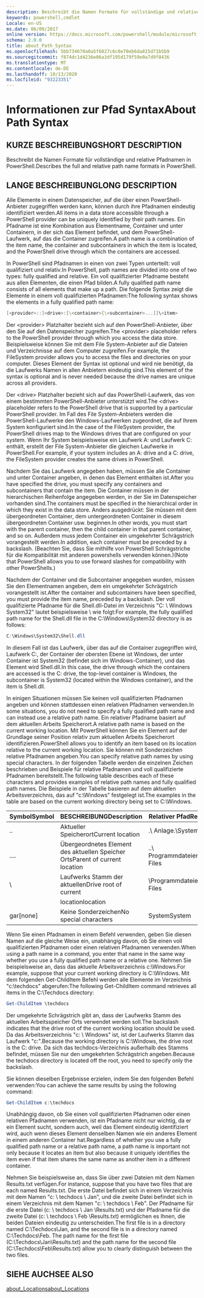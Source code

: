 ```yaml
---
description: Beschreibt die Namen Formate für vollständige und relative Pfadnamen in PowerShell.
keywords: powershell,cmdlet
Locale: en-US
ms.date: 06/09/2017
online version: https://docs.microsoft.com/powershell/module/microsoft.powershell.core/about/about_path_syntax?view=powershell-5.1&WT.mc_id=ps-gethelp
schema: 2.0.0
title: about_Path_Syntax
ms.openlocfilehash: 5bb734670a0a5f6027c6c0e70eb6da815d71b5b9
ms.sourcegitcommit: f874dc1d4236e06a3df195d179f59e0a7d9f8436
ms.translationtype: MT
ms.contentlocale: de-DE
ms.lasthandoff: 10/13/2020
ms.locfileid: "93223351"
---
```

# <a name="about-path-syntax"></a><span data-ttu-id="d8c30-104">Informationen zur Pfad Syntax</span><span class="sxs-lookup"><span data-stu-id="d8c30-104">About Path Syntax</span></span>

## <a name="short-description"></a><span data-ttu-id="d8c30-105">KURZE BESCHREIBUNG</span><span class="sxs-lookup"><span data-stu-id="d8c30-105">SHORT DESCRIPTION</span></span>

<span data-ttu-id="d8c30-106">Beschreibt die Namen Formate für vollständige und relative Pfadnamen in PowerShell.</span><span class="sxs-lookup"><span data-stu-id="d8c30-106">Describes the full and relative path name formats in  PowerShell.</span></span>

## <a name="long-description"></a><span data-ttu-id="d8c30-107">LANGE BESCHREIBUNG</span><span class="sxs-lookup"><span data-stu-id="d8c30-107">LONG DESCRIPTION</span></span>

<span data-ttu-id="d8c30-108">Alle Elemente in einem Datenspeicher, auf die über einen PowerShell-Anbieter zugegriffen werden kann, können durch ihre Pfadnamen eindeutig identifiziert werden.</span><span class="sxs-lookup"><span data-stu-id="d8c30-108">All items in a data store accessible through a PowerShell provider can be uniquely identified by their path names.</span></span> <span data-ttu-id="d8c30-109">Ein Pfadname ist eine Kombination aus Elementname, Container und unter Containern, in der sich das Element befindet, und dem PowerShell-Laufwerk, auf das die Container zugreifen.</span><span class="sxs-lookup"><span data-stu-id="d8c30-109">A path name is a combination of the item name, the container and subcontainers in which the item is located, and the PowerShell drive through which the containers are accessed.</span></span>

<span data-ttu-id="d8c30-110">In PowerShell sind Pfadnamen in einen von zwei Typen unterteilt: voll qualifiziert und relativ.</span><span class="sxs-lookup"><span data-stu-id="d8c30-110">In PowerShell, path names are divided into one of two types: fully qualified and relative.</span></span> <span data-ttu-id="d8c30-111">Ein voll qualifizierter Pfadname besteht aus allen Elementen, die einen Pfad bilden.</span><span class="sxs-lookup"><span data-stu-id="d8c30-111">A fully qualified path name consists of all elements that make up a path.</span></span> <span data-ttu-id="d8c30-112">Die folgende Syntax zeigt die Elemente in einem voll qualifizierten Pfadnamen:</span><span class="sxs-lookup"><span data-stu-id="d8c30-112">The following syntax shows the elements in a fully qualified path name:</span></span>

```powershell
[<provider>::]<drive>:[\<container>[\<subcontainer>...]]\<item>
```

<span data-ttu-id="d8c30-113">Der \<provider\> Platzhalter bezieht sich auf den PowerShell-Anbieter, über den Sie auf den Datenspeicher zugreifen.</span><span class="sxs-lookup"><span data-stu-id="d8c30-113">The \<provider\> placeholder refers to the PowerShell provider through which you access the data store.</span></span> <span data-ttu-id="d8c30-114">Beispielsweise können Sie mit dem File System-Anbieter auf die Dateien und Verzeichnisse auf dem Computer zugreifen.</span><span class="sxs-lookup"><span data-stu-id="d8c30-114">For example, the FileSystem provider allows you to access the files and directories on your computer.</span></span> <span data-ttu-id="d8c30-115">Dieses Element der Syntax ist optional und wird nie benötigt, da die Laufwerks Namen in allen Anbietern eindeutig sind.</span><span class="sxs-lookup"><span data-stu-id="d8c30-115">This element of the syntax is optional and is never needed because the drive names are unique across all providers.</span></span>

<span data-ttu-id="d8c30-116">Der \<drive\> Platzhalter bezieht sich auf das PowerShell-Laufwerk, das von einem bestimmten PowerShell-Anbieter unterstützt wird.</span><span class="sxs-lookup"><span data-stu-id="d8c30-116">The \<drive\> placeholder refers to the PowerShell drive that is supported by a particular PowerShell provider.</span></span> <span data-ttu-id="d8c30-117">Im Fall des File System-Anbieters werden die PowerShell-Laufwerke den Windows-Laufwerken zugeordnet, die auf Ihrem System konfiguriert sind.</span><span class="sxs-lookup"><span data-stu-id="d8c30-117">In the case of the FileSystem provider, the PowerShell drives map to the Windows drives that are configured on your system.</span></span> <span data-ttu-id="d8c30-118">Wenn Ihr System beispielsweise ein Laufwerk A: und Laufwerk C: enthält, erstellt der File System-Anbieter die gleichen Laufwerke in PowerShell.</span><span class="sxs-lookup"><span data-stu-id="d8c30-118">For example, if your system includes an A: drive and a C: drive, the FileSystem provider creates the same drives in PowerShell.</span></span>

<span data-ttu-id="d8c30-119">Nachdem Sie das Laufwerk angegeben haben, müssen Sie alle Container und unter Container angeben, in denen das Element enthalten ist.</span><span class="sxs-lookup"><span data-stu-id="d8c30-119">After you have specified the drive, you must specify any containers and subcontainers that contain the item.</span></span> <span data-ttu-id="d8c30-120">Die Container müssen in der hierarchischen Reihenfolge angegeben werden, in der Sie im Datenspeicher vorhanden sind.</span><span class="sxs-lookup"><span data-stu-id="d8c30-120">The containers must be specified in the hierarchical order in which they exist in the data store.</span></span> <span data-ttu-id="d8c30-121">Anders ausgedrückt: Sie müssen mit dem übergeordneten Container, dem untergeordneten Container in diesem übergeordneten Container usw. beginnen.</span><span class="sxs-lookup"><span data-stu-id="d8c30-121">In other words, you must start with the parent container, then the child container in that parent container, and so on.</span></span> <span data-ttu-id="d8c30-122">Außerdem muss jedem Container ein umgekehrter Schrägstrich vorangestellt werden.</span><span class="sxs-lookup"><span data-stu-id="d8c30-122">In addition, each container must be preceded by a backslash.</span></span> <span data-ttu-id="d8c30-123">(Beachten Sie, dass Sie mithilfe von PowerShell Schrägstriche für die Kompatibilität mit anderen powershells verwenden können.)</span><span class="sxs-lookup"><span data-stu-id="d8c30-123">(Note that PowerShell allows you to use forward slashes for compatibility with other PowerShells.)</span></span>

<span data-ttu-id="d8c30-124">Nachdem der Container und die Subcontainer angegeben wurden, müssen Sie den Elementnamen angeben, dem ein umgekehrter Schrägstrich vorangestellt ist.</span><span class="sxs-lookup"><span data-stu-id="d8c30-124">After the container and subcontainers have been specified, you must provide the item name, preceded by a backslash.</span></span> <span data-ttu-id="d8c30-125">Der voll qualifizierte Pfadname für die Shell.dll-Datei im Verzeichnis "C: \\ Windows System32" lautet beispielsweise \\ wie folgt:</span><span class="sxs-lookup"><span data-stu-id="d8c30-125">For example, the fully qualified path name for the Shell.dll file in the C:\\Windows\\System32 directory is as follows:</span></span>

```powershell
C:\Windows\System32\Shell.dll
```

<span data-ttu-id="d8c30-126">In diesem Fall ist das Laufwerk, über das auf die Container zugegriffen wird, Laufwerk C:, der Container der obersten Ebene ist Windows, der unter Container ist System32 (befindet sich im Windows-Container), und das Element wird Shell.dll.</span><span class="sxs-lookup"><span data-stu-id="d8c30-126">In this case, the drive through which the containers are accessed is the C: drive, the top-level container is Windows, the subcontainer is System32 (located within the Windows container), and the item is Shell.dll.</span></span>

<span data-ttu-id="d8c30-127">In einigen Situationen müssen Sie keinen voll qualifizierten Pfadnamen angeben und können stattdessen einen relativen Pfadnamen verwenden.</span><span class="sxs-lookup"><span data-stu-id="d8c30-127">In some situations, you do not need to specify a fully qualified path name and can instead use a relative path name.</span></span> <span data-ttu-id="d8c30-128">Ein relativer Pfadname basiert auf dem aktuellen Arbeits Speicherort.</span><span class="sxs-lookup"><span data-stu-id="d8c30-128">A relative path name is based on the current working location.</span></span> <span data-ttu-id="d8c30-129">Mit PowerShell können Sie ein Element auf der Grundlage seiner Position relativ zum aktuellen Arbeits Speicherort identifizieren.</span><span class="sxs-lookup"><span data-stu-id="d8c30-129">PowerShell allows you to identify an item based on its location relative to the current working location.</span></span> <span data-ttu-id="d8c30-130">Sie können mit Sonderzeichen relative Pfadnamen angeben.</span><span class="sxs-lookup"><span data-stu-id="d8c30-130">You can specify relative path names by using special characters.</span></span> <span data-ttu-id="d8c30-131">In der folgenden Tabelle werden die einzelnen Zeichen beschrieben und Beispiele für relative Pfadnamen und voll qualifizierte Pfadnamen bereitstellt.</span><span class="sxs-lookup"><span data-stu-id="d8c30-131">The following table describes each of these characters and provides examples of relative path names and fully qualified path names.</span></span> <span data-ttu-id="d8c30-132">Die Beispiele in der Tabelle basieren auf dem aktuellen Arbeitsverzeichnis, das auf "c:\Windows" festgelegt ist.</span><span class="sxs-lookup"><span data-stu-id="d8c30-132">The examples in the table are based on the current working directory being set to C:\Windows.</span></span>

|<span data-ttu-id="d8c30-133">Symbol</span><span class="sxs-lookup"><span data-stu-id="d8c30-133">Symbol</span></span>|<span data-ttu-id="d8c30-134">BESCHREIBUNG</span><span class="sxs-lookup"><span data-stu-id="d8c30-134">Description</span></span>               |<span data-ttu-id="d8c30-135">Relativer Pfad</span><span class="sxs-lookup"><span data-stu-id="d8c30-135">Relative path</span></span>    |<span data-ttu-id="d8c30-136">Vollständiger Pfad</span><span class="sxs-lookup"><span data-stu-id="d8c30-136">Full path</span></span>          |
|------|--------------------------|-----------------|-------------------|
|<span data-ttu-id="d8c30-137">.</span><span class="sxs-lookup"><span data-stu-id="d8c30-137">.</span></span>     |<span data-ttu-id="d8c30-138">Aktueller Speicherort</span><span class="sxs-lookup"><span data-stu-id="d8c30-138">Current location</span></span>          |<span data-ttu-id="d8c30-139">.\\ Anlage</span><span class="sxs-lookup"><span data-stu-id="d8c30-139">.\\System</span></span>        |<span data-ttu-id="d8c30-140">c: \\ Windows- \\ System</span><span class="sxs-lookup"><span data-stu-id="d8c30-140">c:\\Windows\\System</span></span>|
|<span data-ttu-id="d8c30-141">..</span><span class="sxs-lookup"><span data-stu-id="d8c30-141">..</span></span>    |<span data-ttu-id="d8c30-142">Übergeordnetes Element des aktuellen Speicher Orts</span><span class="sxs-lookup"><span data-stu-id="d8c30-142">Parent of current location</span></span>|<span data-ttu-id="d8c30-143">..\\ Programmdateien</span><span class="sxs-lookup"><span data-stu-id="d8c30-143">..\\Program Files</span></span>|<span data-ttu-id="d8c30-144">c: \\ Programmdateien</span><span class="sxs-lookup"><span data-stu-id="d8c30-144">c:\\Program Files</span></span>  |
|\     |<span data-ttu-id="d8c30-145">Laufwerks Stamm der aktuellen</span><span class="sxs-lookup"><span data-stu-id="d8c30-145">Drive root of current</span></span>     |<span data-ttu-id="d8c30-146">\\Programmdateien</span><span class="sxs-lookup"><span data-stu-id="d8c30-146">\\Program Files</span></span>  |<span data-ttu-id="d8c30-147">c: \\ Programmdateien</span><span class="sxs-lookup"><span data-stu-id="d8c30-147">c:\\Program Files</span></span>  |
|      |<span data-ttu-id="d8c30-148">location</span><span class="sxs-lookup"><span data-stu-id="d8c30-148">location</span></span>                  |                 |                   |
|<span data-ttu-id="d8c30-149">gar</span><span class="sxs-lookup"><span data-stu-id="d8c30-149">[none]</span></span>|<span data-ttu-id="d8c30-150">Keine Sonderzeichen</span><span class="sxs-lookup"><span data-stu-id="d8c30-150">No special characters</span></span>     |<span data-ttu-id="d8c30-151">System</span><span class="sxs-lookup"><span data-stu-id="d8c30-151">System</span></span>           |<span data-ttu-id="d8c30-152">c: \\ Windows- \\ System</span><span class="sxs-lookup"><span data-stu-id="d8c30-152">c:\\Windows\\System</span></span>|

<span data-ttu-id="d8c30-153">Wenn Sie einen Pfadnamen in einem Befehl verwenden, geben Sie diesen Namen auf die gleiche Weise ein, unabhängig davon, ob Sie einen voll qualifizierten Pfadnamen oder einen relativen Pfadnamen verwenden.</span><span class="sxs-lookup"><span data-stu-id="d8c30-153">When using a path name in a command, you enter that name in the same way whether you use a fully qualified path name or a relative one.</span></span> <span data-ttu-id="d8c30-154">Nehmen Sie beispielsweise an, dass das aktuelle Arbeitsverzeichnis c:\Windows.</span><span class="sxs-lookup"><span data-stu-id="d8c30-154">For example, suppose that your current working directory is C:\Windows.</span></span> <span data-ttu-id="d8c30-155">Mit dem folgenden Get-ChildItem Befehl werden alle Elemente im Verzeichnis "c:\techdocs" abgerufen:</span><span class="sxs-lookup"><span data-stu-id="d8c30-155">The following Get-ChildItem command retrieves all items in the C:\Techdocs directory:</span></span>

```powershell
Get-ChildItem \techdocs
```

<span data-ttu-id="d8c30-156">Der umgekehrte Schrägstrich gibt an, dass der Laufwerks Stamm des aktuellen Arbeitsspeicher Orts verwendet werden soll.</span><span class="sxs-lookup"><span data-stu-id="d8c30-156">The backslash indicates that the drive root of the current working location should be used.</span></span> <span data-ttu-id="d8c30-157">Da das Arbeitsverzeichnis "c: \\ Windows" ist, ist der Laufwerks Stamm das Laufwerk "c:".</span><span class="sxs-lookup"><span data-stu-id="d8c30-157">Because the working directory is C:\\Windows, the drive root is the C: drive.</span></span> <span data-ttu-id="d8c30-158">Da sich das techdocs-Verzeichnis außerhalb des Stamms befindet, müssen Sie nur den umgekehrten Schrägstrich angeben.</span><span class="sxs-lookup"><span data-stu-id="d8c30-158">Because the techdocs directory is located off the root, you need to specify only the backslash.</span></span>

<span data-ttu-id="d8c30-159">Sie können dieselben Ergebnisse erzielen, indem Sie den folgenden Befehl verwenden:</span><span class="sxs-lookup"><span data-stu-id="d8c30-159">You can achieve the same results by using the following command:</span></span>

```powershell
Get-ChildItem c:\techdocs
```

<span data-ttu-id="d8c30-160">Unabhängig davon, ob Sie einen voll qualifizierten Pfadnamen oder einen relativen Pfadnamen verwenden, ist ein Pfadname nicht nur wichtig, da er ein Element sucht, sondern auch, weil das Element eindeutig identifiziert wird, auch wenn dieses Element denselben Namen wie ein anderes Element in einem anderen Container hat.</span><span class="sxs-lookup"><span data-stu-id="d8c30-160">Regardless of whether you use a fully qualified path name or a relative path name, a path name is important not only because it locates an item but also because it uniquely identifies the item even if that item shares the same name as another item in a different container.</span></span>

<span data-ttu-id="d8c30-161">Nehmen Sie beispielsweise an, dass Sie über zwei Dateien mit dem Namen Results.txt verfügen.</span><span class="sxs-lookup"><span data-stu-id="d8c30-161">For instance, suppose that you have two files that are each named Results.txt.</span></span>
<span data-ttu-id="d8c30-162">Die erste Datei befindet sich in einem Verzeichnis mit dem Namen "c: \\ techdocs \\ Jan", und die zweite Datei befindet sich in einem Verzeichnis mit dem Namen "c: \\ techdocs \\ Feb". Der Pfadname für die erste Datei (c: \\ techdocs \\ Jan \\Results.txt) und der Pfadname für die zweite Datei (c: \\ techdocs \\ Feb \\Results.txt) ermöglichen es Ihnen, die beiden Dateien eindeutig zu unterscheiden.</span><span class="sxs-lookup"><span data-stu-id="d8c30-162">The first file is in a directory named C:\\Techdocs\\Jan, and the second file is in a directory named C:\\Techdocs\\Feb. The path name for the first file (C:\\Techdocs\\Jan\\Results.txt) and the path name for the second file (C:\\Techdocs\\Feb\\Results.txt) allow you to clearly distinguish between the two files.</span></span>

## <a name="see-also"></a><span data-ttu-id="d8c30-163">SIEHE AUCH</span><span class="sxs-lookup"><span data-stu-id="d8c30-163">SEE ALSO</span></span>

[<span data-ttu-id="d8c30-164">about_Locations</span><span class="sxs-lookup"><span data-stu-id="d8c30-164">about_Locations</span></span>](about_Locations.md)
